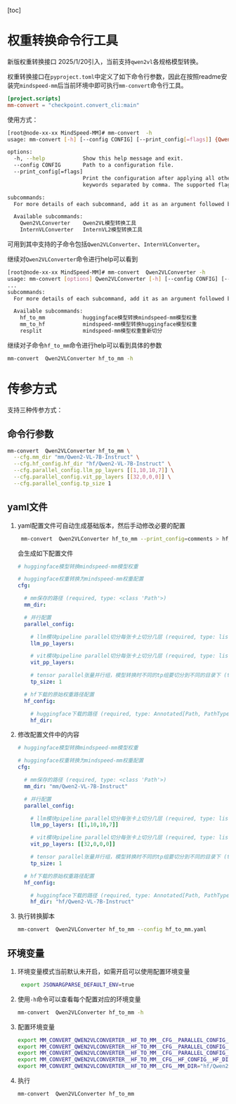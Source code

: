 [toc]

# 权重转换命令行工具
 
新版权重转换接口 2025/1/20引入，当前支持`qwen2vl`各规格模型转换。

权重转换接口在`pyproject.toml`中定义了如下命令行参数，因此在按照readme安装完`mindspeed-mm`后当前环境中即可执行`mm-convert`命令行工具。

```toml
[project.scripts]
mm-convert = "checkpoint.convert_cli:main"
```

使用方式：

```bash
[root@node-xx-xx MindSpeed-MM]# mm-convert  -h
usage: mm-convert [-h] [--config CONFIG] [--print_config[=flags]] {Qwen2VLConverter,InternVLConverter} ...

options:
  -h, --help            Show this help message and exit.
  --config CONFIG       Path to a configuration file.
  --print_config[=flags]
                        Print the configuration after applying all other arguments and exit. The optional flags customizes the output and are one or more
                        keywords separated by comma. The supported flags are: comments, skip_default, skip_null.

subcommands:
  For more details of each subcommand, add it as an argument followed by --help.

  Available subcommands:
    Qwen2VLConverter    Qwen2VL模型转换工具
    InternVLConverter   InternVL2模型转换工具

```

可用到其中支持的子命令包括`Qwen2VLConverter`、`InternVLConverter`。

继续对`Qwen2VLConverter`命令进行help可以看到 

```bash
[root@node-xx-xx MindSpeed-MM]# mm-convert  Qwen2VLConverter -h
usage: mm-convert [options] Qwen2VLConverter [-h] [--config CONFIG] [--print_config[=flags]] {hf_to_mm,mm_to_hf,resplit} ...
...
subcommands:
  For more details of each subcommand, add it as an argument followed by --help.

  Available subcommands:
    hf_to_mm            huggingface模型转换mindspeed-mm模型权重
    mm_to_hf            mindspeed-mm模型转换huggingface模型权重
    resplit             mindspeed-mm模型权重重新切分

```

继续对子命令`hf_to_mm`命令进行help可以看到具体的参数

```bash
mm-convert  Qwen2VLConverter hf_to_mm -h
```

# 传参方式

支持三种传参方式：

## 命令行参数

```bash
mm-convert  Qwen2VLConverter hf_to_mm \
  --cfg.mm_dir "mm/Qwen2-VL-7B-Instruct" \
  --cfg.hf_config.hf_dir "hf/Qwen2-VL-7B-Instruct" \
  --cfg.parallel_config.llm_pp_layers [[1,10,10,7]] \
  --cfg.parallel_config.vit_pp_layers [[32,0,0,0]] \
  --cfg.parallel_config.tp_size 1
```

## yaml文件

1.   yaml配置文件可自动生成基础版本，然后手动修改必要的配置

     ```bash
      mm-convert  Qwen2VLConverter hf_to_mm --print_config=comments > hf_to_mm.yaml
     ```

     会生成如下配置文件

     ```yaml
     # huggingface模型转换mindspeed-mm模型权重
     
     # huggingface权重转换为mindspeed-mm权重配置
     cfg:
     
       # mm保存的路径 (required, type: <class 'Path'>)
       mm_dir:
     
       # 并行配置
       parallel_config:
     
         # llm模块pipeline parallel切分每张卡上切分几层 (required, type: list[list[Annotated[int, Ge(ge=0)]]])
         llm_pp_layers:
     
         # vit模块pipeline parallel切分每张卡上切分几层 (required, type: list[list[Annotated[int, Ge(ge=0)]]])
         vit_pp_layers:
     
         # tensor parallel张量并行组，模型转换时不同的tp组要切分到不同的目录下 (type: Annotated[int, Gt(gt=0)], default: 1)
         tp_size: 1
     
       # hf下载的原始权重路径配置
       hf_config:
     
         # huggingface下载的路径 (required, type: Annotated[Path, PathType(path_type='dir')])
         hf_dir:
     ```

2.   修改配置文件中的内容

     ```yaml
     # huggingface模型转换mindspeed-mm模型权重
     
     # huggingface权重转换为mindspeed-mm权重配置
     cfg:
     
       # mm保存的路径 (required, type: <class 'Path'>)
       mm_dir: "mm/Qwen2-VL-7B-Instruct"
     
       # 并行配置
       parallel_config:
     
         # llm模块pipeline parallel切分每张卡上切分几层 (required, type: list[Annotated[int, Ge(ge=0)]])
         llm_pp_layers: [[1,10,10,7]]
     
         # vit模块pipeline parallel切分每张卡上切分几层 (required, type: list[Annotated[int, Ge(ge=0)]])
         vit_pp_layers: [[32,0,0,0]] 
     
         # tensor parallel张量并行组，模型转换时不同的tp组要切分到不同的目录下 (type: Annotated[int, Gt(gt=0)], default: 1)
         tp_size: 1
     
       # hf下载的原始权重路径配置
       hf_config:
     
         # huggingface下载的路径 (required, type: Annotated[Path, PathType(path_type='dir')])
         hf_dir: "hf/Qwen2-VL-7B-Instruct"
     ```

3.   执行转换脚本

     ```bash
     mm-convert  Qwen2VLConverter hf_to_mm --config hf_to_mm.yaml
     ```

## 环境变量

1.   环境变量模式当前默认未开启，如需开启可以使用配置环境变量

     ```bash
      export JSONARGPARSE_DEFAULT_ENV=true
     ```

2.   使用`-h`命令可以查看每个配置对应的环境变量

     ```bash
     mm-convert  Qwen2VLConverter hf_to_mm -h
     ```

3.   配置环境变量

     ```bash
     export MM_CONVERT_QWEN2VLCONVERTER__HF_TO_MM__CFG__PARALLEL_CONFIG__LLM_PP_LAYERS="[[1,10,10,7]]"
     export MM_CONVERT_QWEN2VLCONVERTER__HF_TO_MM__CFG__PARALLEL_CONFIG__VIT_PP_LAYERS="[[32,0,0,0]]"
     export MM_CONVERT_QWEN2VLCONVERTER__HF_TO_MM__CFG__PARALLEL_CONFIG__TP_SIZE="1"
     export MM_CONVERT_QWEN2VLCONVERTER__HF_TO_MM__CFG__HF_CONFIG__HF_DIR="Qwen2-VL-7B-Instruct"
     export MM_CONVERT_QWEN2VLCONVERTER__HF_TO_MM__CFG__MM_DIR="hf/Qwen2-VL-7B-Instruct"
     ```

4.   执行

     ```bash
     mm-convert  Qwen2VLConverter hf_to_mm
     ```

     
